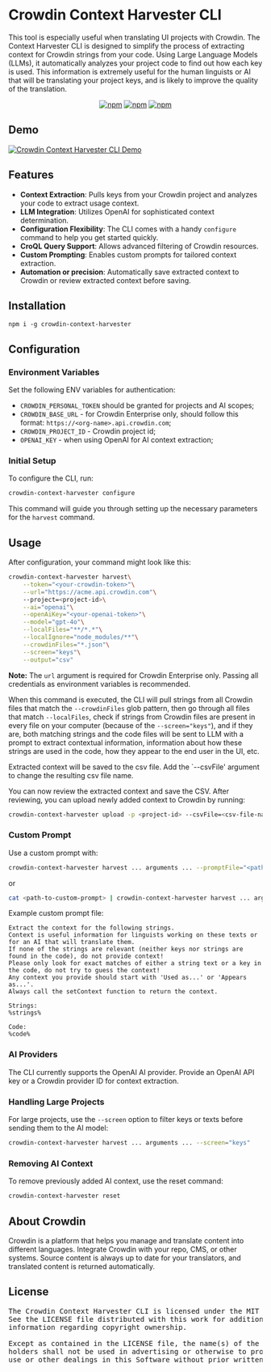 # Crowdin Context Harvester CLI

This tool is especially useful when translating UI projects with Crowdin. The Context Harvester CLI is designed to simplify the process of extracting context for Crowdin strings from your code. Using Large Language Models (LLMs), it automatically analyzes your project code to find out how each key is used. This information is extremely useful for the human linguists or AI that will be translating your project keys, and is likely to improve the quality of the translation.

<div align="center">

[![npm](https://img.shields.io/npm/v/crowdin-context-harvester?logo=npm&cacheSeconds=1800)](https://www.npmjs.com/package/crowdin-context-harvester)
[![npm](https://img.shields.io/npm/dt/crowdin-context-harvester?logo=npm&cacheSeconds=1800)](https://www.npmjs.com/package/crowdin-context-harvester)
[![npm](https://img.shields.io/github/license/crowdin/context-harvester?cacheSeconds=50000)](https://www.npmjs.com/package/crowdin-context-harvester)

</div>

## Demo

[![Crowdin Context Harvester CLI Demo](https://img.youtube.com/vi/7G0PtCElmmI/0.jpg)](https://www.youtube.com/watch?v=7G0PtCElmmI)


## Features

- **Context Extraction**: Pulls keys from your Crowdin project and analyzes your code to extract usage context.
- **LLM Integration**: Utilizes OpenAI for sophisticated context determination.
- **Configuration Flexibility**: The CLI comes with a handy `configure` command to help you get started quickly.
- **CroQL Query Support**: Allows advanced filtering of Crowdin resources.
- **Custom Prompting**: Enables custom prompts for tailored context extraction.
- **Automation or precision**: Automatically save extracted context to Crowdin or review extracted context before saving.

## Installation

```
npm i -g crowdin-context-harvester
```

## Configuration

### Environment Variables

Set the following ENV variables for authentication:

 - `CROWDIN_PERSONAL_TOKEN` should be granted for projects and AI scopes;
 - `CROWDIN_BASE_URL`  - for Crowdin Enterprise only, should follow this format: `https://<org-name>.api.crowdin.com`;
 - `CROWDIN_PROJECT_ID` - Crowdin project id;
 - `OPENAI_KEY` - when using OpenAI for AI context extraction;
  
### Initial Setup

To configure the CLI, run:

```sh
crowdin-context-harvester configure
```

This command will guide you through setting up the necessary parameters for the `harvest` command.

## Usage

After configuration, your command might look like this:

```sh
crowdin-context-harvester harvest\
    --token="<your-crowdin-token>"\
    --url="https://acme.api.crowdin.com"\ 
    --project=<project-id>\
    --ai="openai"\
    --openAiKey="<your-openai-token>"\
    --model="gpt-4o"\
    --localFiles="**/*.*"\
    --localIgnore="node_modules/**"\
    --crowdinFiles="*.json"\
    --screen="keys"\
    --output="csv"
```

__Note:__ The `url` argument is required for Crowdin Enterprise only. Passing all credentials as environment variables is recommended.

When this command is executed, the CLI will pull strings from all Crowdin files that match the `--crowdinFiles` glob pattern, then go through all files that match `--localFiles`, check if strings from Crowdin files are present in every file on your computer (because of the `--screen="keys"`), and if they are, both matching strings and the code files will be sent to LLM with a prompt to extract contextual information, information about how these strings are used in the code, how they appear to the end user in the UI, etc.

Extracted context will be saved to the csv file. Add the `--csvFile' argument to change the resulting csv file name.

You can now review the extracted context and save the CSV. After reviewing, you can upload newly added context to Crowdin by running:

```sh
crowdin-context-harvester upload -p <project-id> --csvFile=<csv-file-name>
```

### Custom Prompt

Use a custom prompt with:

```sh
crowdin-context-harvester harvest ... arguments ... --promptFile="<path-to-custom-prompt>"
```

or

```sh
cat <path-to-custom-prompt> | crowdin-context-harvester harvest ... arguments ...
```

Example custom prompt file:

```plaintext
Extract the context for the following strings. 
Context is useful information for linguists working on these texts or for an AI that will translate them.
If none of the strings are relevant (neither keys nor strings are found in the code), do not provide context!
Please only look for exact matches of either a string text or a key in the code, do not try to guess the context!
Any context you provide should start with 'Used as...' or 'Appears as...'.
Always call the setContext function to return the context.

Strings:
%strings%

Code:
%code%
```

### AI Providers
The CLI currently supports the OpenAI AI provider. Provide an OpenAI API key or a Crowdin provider ID for context extraction.

### Handling Large Projects

For large projects, use the `--screen` option to filter keys or texts before sending them to the AI model:

```sh
crowdin-context-harvester harvest ... arguments ... --screen="keys"
```


### Removing AI Context
To remove previously added AI context, use the reset command:

```sh
crowdin-context-harvester reset
```

## About Crowdin
Crowdin is a platform that helps you manage and translate content into different languages. Integrate Crowdin with your repo, CMS, or other systems. Source content is always up to date for your translators, and translated content is returned automatically.

## License
<pre>
The Crowdin Context Harvester CLI is licensed under the MIT License. 
See the LICENSE file distributed with this work for additional 
information regarding copyright ownership.

Except as contained in the LICENSE file, the name(s) of the above copyright
holders shall not be used in advertising or otherwise to promote the sale,
use or other dealings in this Software without prior written authorization.
</pre>